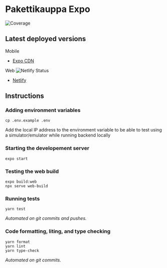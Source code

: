 # Pakettikauppa Expo

![Coverage](https://gitlab.pakettikauppa.fi/aalto/pakettikauppa-expo/badges/master/coverage.svg?style=flat-square)

## Latest deployed versions

Mobile

- [Expo CDN](https://expo.io/@pakettikauppa/projects/pakettikauppa-expo)

Web ![Netlify Status](https://api.netlify.com/api/v1/badges/4ae69533-894e-4cd3-9cd5-6f4065e6c74e/deploy-status)

- [Netlify](https://pakettikauppa-expo.netlify.app)

## Instructions

### Adding environment variables

```
cp .env.example .env
```

Add the local IP address to the environment variable to be able to
test using a simulator/emulator while running backend locally

### Starting the developement server

```
expo start
```

### Testing the web build

```
expo build:web
npx serve web-build
```

### Running tests

```
yarn test
```

_Automated on git commits and pushes._

### Code formatting, liting, and type checking

```
yarn format
yarn lint
yarn type-check
```

_Automated on git commits._
